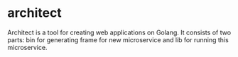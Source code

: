 # architect

Architect is a tool for creating web applications on Golang. It consists of two parts: bin for generating frame for new microservice and lib for running this microservice.
